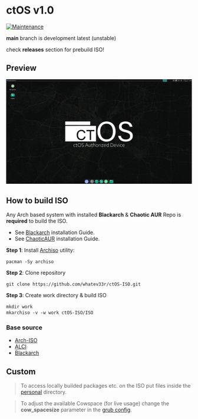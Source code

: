 # ctOS v1.0

[![Maintenance](https://img.shields.io/maintenance/yes/2023.svg)]()

**main** branch is development latest (unstable)

check **releases** section for prebuild ISO!

## Preview
![ctOS Preview](PREVIEW.png)

## How to build ISO
Any Arch based system with installed **Blackarch** & **Chaotic AUR** Repo is **required** to build the ISO.
- See [Blackarch](https://blackarch.org/downloads.html#install-repo) installation Guide.
- See [ChaoticAUR](https://aur.chaotic.cx/) installation Guide.

**Step 1**: Install [Archiso](https://gitlab.archlinux.org/archlinux/archiso) utility:
```
pacman -Sy archiso
```
**Step 2**: Clone repository
```
git clone https://github.com/whatev33r/ctOS-ISO.git
```
**Step 3**: Create work directory & build ISO
```
mkdir work
mkarchiso -v -w work ctOS-ISO/ISO
```


### Base source
- [Arch-ISO](https://gitlab.archlinux.org/archlinux/archiso)
- [ALCI](https://github.com/arch-linux-calamares-installer/alci-iso/tree/master)
- [Blackarch](https://blackarch.org/)

## Custom
> To access locally builded packages etc. on the ISO put files inside the [personal](ISO/airootfs/personal) directory.
 
> To adjust the available Cowspace (for live usage) change the **cow_spacesize** parameter in the [grub config](ISO/grub/grub.cfg).
